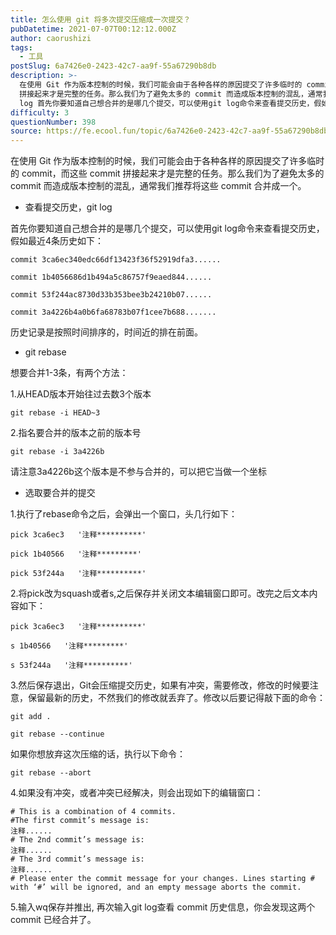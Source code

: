 ```yaml
---
title: 怎么使用 git 将多次提交压缩成一次提交？
pubDatetime: 2021-07-07T00:12:12.000Z
author: caorushizi
tags:
  - 工具
postSlug: 6a7426e0-2423-42c7-aa9f-55a67290b8db
description: >-
  在使用 Git 作为版本控制的时候，我们可能会由于各种各样的原因提交了许多临时的 commit，而这些 commit
  拼接起来才是完整的任务。那么我们为了避免太多的 commit 而造成版本控制的混乱，通常我们推荐将这些 commit 合并成一个。 查看提交历史，git
  log 首先你要知道自己想合并的是哪几个提交，可以使用git log命令来查看提交历史，假如最近4条历史如下： commit 3
difficulty: 3
questionNumber: 398
source: https://fe.ecool.fun/topic/6a7426e0-2423-42c7-aa9f-55a67290b8db
---
```


在使用 Git 作为版本控制的时候，我们可能会由于各种各样的原因提交了许多临时的 commit，而这些 commit 拼接起来才是完整的任务。那么我们为了避免太多的 commit 而造成版本控制的混乱，通常我们推荐将这些 commit 合并成一个。

* 查看提交历史，git log

首先你要知道自己想合并的是哪几个提交，可以使用git log命令来查看提交历史，假如最近4条历史如下：

```
commit 3ca6ec340edc66df13423f36f52919dfa3......

commit 1b4056686d1b494a5c86757f9eaed844......

commit 53f244ac8730d33b353bee3b24210b07......

commit 3a4226b4a0b6fa68783b07f1cee7b688.......
```

历史记录是按照时间排序的，时间近的排在前面。

* git rebase

想要合并1-3条，有两个方法：

1.从HEAD版本开始往过去数3个版本
```
git rebase -i HEAD~3
```

2.指名要合并的版本之前的版本号
```
git rebase -i 3a4226b
```
请注意3a4226b这个版本是不参与合并的，可以把它当做一个坐标

* 选取要合并的提交

1.执行了rebase命令之后，会弹出一个窗口，头几行如下：
```
pick 3ca6ec3   '注释**********'

pick 1b40566   '注释*********'

pick 53f244a   '注释**********'
```

2.将pick改为squash或者s,之后保存并关闭文本编辑窗口即可。改完之后文本内容如下：

```
pick 3ca6ec3   '注释**********'

s 1b40566   '注释*********'

s 53f244a   '注释**********'
```

3.然后保存退出，Git会压缩提交历史，如果有冲突，需要修改，修改的时候要注意，保留最新的历史，不然我们的修改就丢弃了。修改以后要记得敲下面的命令：
```
git add .  

git rebase --continue  
```

如果你想放弃这次压缩的话，执行以下命令：

```
git rebase --abort  
```

4.如果没有冲突，或者冲突已经解决，则会出现如下的编辑窗口：
```
# This is a combination of 4 commits.  
#The first commit’s message is:  
注释......
# The 2nd commit’s message is:  
注释......
# The 3rd commit’s message is:  
注释......
# Please enter the commit message for your changes. Lines starting # with ‘#’ will be ignored, and an empty message aborts the commit.
```

5.输入wq保存并推出, 再次输入git log查看 commit 历史信息，你会发现这两个 commit 已经合并了。
